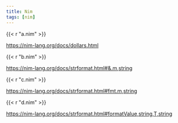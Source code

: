 ```yaml
---
title: Nim
tags: [nim]
---
```


{{< r "a.nim" >}}

<https://nim-lang.org/docs/dollars.html>

{{< r "b.nim" >}}

<https://nim-lang.org/docs/strformat.html#&.m,string>

{{< r "c.nim" >}}

<https://nim-lang.org/docs/strformat.html#fmt.m,string>

{{< r "d.nim" >}}

<https://nim-lang.org/docs/strformat.html#formatValue,string,T,string>
